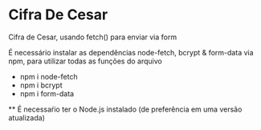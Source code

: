 # Cifra De Cesar
Cifra de Cesar, usando fetch() para enviar via form

É necessário instalar as dependências node-fetch, bcrypt & form-data via npm, para utilizar todas as funções do arquivo
* npm i node-fetch
* npm i bcrypt
* npm i form-data

** É necessaŕio ter o Node.js instalado (de preferência em uma versão atualizada)
